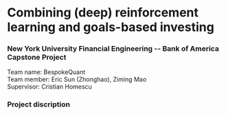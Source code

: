 # Combining (deep) reinforcement learning and goals-based investing
### New York University Financial Engineering -- Bank of America Capstone Project

Team name: BespokeQuant</br>
Team member: Eric Sun (Zhonghao), Ziming Mao </br>
Supervisor: Cristian Homescu </br>

### Project discription
